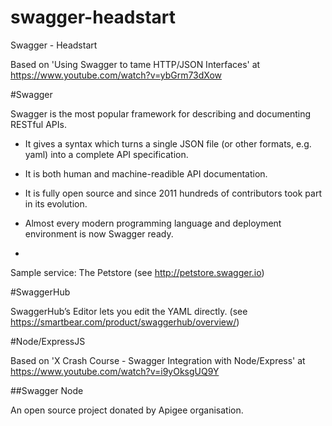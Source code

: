 # swagger-headstart
Swagger - Headstart

Based on 'Using Swagger to tame HTTP/JSON Interfaces' at https://www.youtube.com/watch?v=ybGrm73dXow

#Swagger

Swagger is the most popular framework for describing and documenting RESTful APIs.

- It gives a syntax which turns a single JSON file (or other formats, e.g. yaml) into a complete API specification.

- It is both human and machine-readible API documentation.
 
- It is fully open source and since 2011 hundreds of contributors took part in its evolution.

- Almost every modern programming language and deployment environment is now Swagger ready.

-  

Sample service: The Petstore (see http://petstore.swagger.io)




#SwaggerHub

SwaggerHub’s Editor lets you edit the YAML directly. (see https://smartbear.com/product/swaggerhub/overview/)



#Node/ExpressJS

Based on 'X Crash Course - Swagger Integration with Node/Express' at https://www.youtube.com/watch?v=i9yOksgUQ9Y

##Swagger Node

An open source project donated by Apigee organisation.

